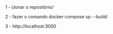 1 - clonar o repositório/

2 - fazer o comando docker-compose up --build/

3 - http://localhost:3000

